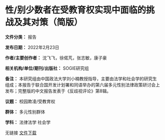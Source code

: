 # 性/别少数者在受教育权实现中面临的挑战及其对策（简版）

**文件分类：** 报告

**发布日期：** 2022年2月23日

**作者/主要创作者：** 沈飞飞，徐偌芃，张志敏，康子豪

**相关机构/单位/期刊/出版社：** SOGIE研究组

**备注：** 本研究组由中国政法大学刘小楠教授指导，主要由法学和社会学的研究生组成；本报告于联合国开发计划署和同语举办的第六届多元性别法律政策研讨会上发布；完整版的中文报告发表于《反歧视评论》第8辑。

**议题：** 校园欺凌/受教育权

**群体：** 多元性别群体

**学科：** 法律法学 社会学

无链接 [文件下载](/files/uploads/2024/02/中文报告2021年版02.23.pdf)